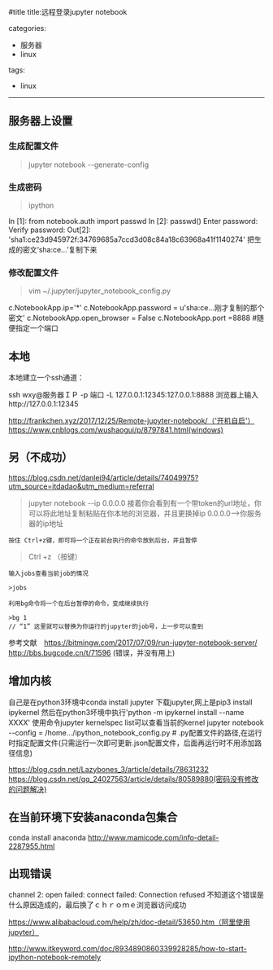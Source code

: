 #title
title:远程登录jupyter notebook


categories:

- 服务器
- linux

tags:

- linux

------------------

## 服务器上设置

### 生成配置文件
> jupyter notebook --generate-config

### 生成密码
> ipython

In [1]: from notebook.auth import passwd
In [2]: passwd()
Enter password: 
Verify password: 
Out[2]: 'sha1:ce23d945972f:34769685a7ccd3d08c84a18c63968a41f1140274'
把生成的密文‘sha:ce…’复制下来

### 修改配置文件

>vim ~/.jupyter/jupyter_notebook_config.py

c.NotebookApp.ip='*'
c.NotebookApp.password = u'sha:ce...刚才复制的那个密文'
c.NotebookApp.open_browser = False
c.NotebookApp.port =8888 #随便指定一个端口

## 本地
本地建立一个ssh通道：

ssh wxy@服务器ＩＰ -p 端口  -L 127.0.0.1:12345:127.0.0.1:8888
浏览器上输入http://127.0.0.1:12345

http://frankchen.xyz/2017/12/25/Remote-jupyter-notebook/（'开机自启'）
https://www.cnblogs.com/wushaogui/p/8797841.html(windows)
## 另（不成功）
https://blog.csdn.net/danlei94/article/details/74049975?utm_source=itdadao&utm_medium=referral

>jupyter notebook --ip 0.0.0.0
接着你会看到有一个带token的url地址，你可以将此地址复制粘贴在你本地的浏览器，并且更换掉ip 0.0.0.0–>你服务器的ip地址

    按住 Ctrl+z键，即可将一个正在前台执行的命令放到后台，并且暂停

   >Ctrl +z （按键）

    输入jobs查看当前job的情况

    >jobs

    利用bg命令将一个在后台暂停的命令，变成继续执行

    >bg 1
    // “1” 这里就可以替换为你运行的jupyter的job号，上一步可以查到

参考文献　https://bitmingw.com/2017/07/09/run-jupyter-notebook-server/
http://bbs.bugcode.cn/t/71596 (错误，并没有用上)


## 增加内核

自己是在python3环境中conda install jupyter 下载jupyter,网上是pip3 install ipykernel
然后在python3坏境中执行'python -m ipykernel install --name XXXX'
使用命令jupyter kernelspec list可以查看当前的kernel 
jupyter notebook --config = /home.../ipython_notebook_config.py   # .py配置文件的路径,在运行时指定配置文件(只需运行一次即可更新.json配置文件，后面再运行时不用添加路径信息)

https://blog.csdn.net/Lazybones_3/article/details/78631232
https://blog.csdn.net/qq_24027563/article/details/80589880(密码没有修改的问题解决)


## 在当前环境下安装anaconda包集合
conda install anaconda
http://www.mamicode.com/info-detail-2287955.html

## 出现错误

channel 2: open failed: connect failed: Connection refused
不知道这个错误是什么原因造成的，最后换了ｃｈｒｏｍｅ浏览器访问成功

https://www.alibabacloud.com/help/zh/doc-detail/53650.htm（阿里使用jupyter）

http://www.itkeyword.com/doc/8934890860339928285/how-to-start-ipython-notebook-remotely

